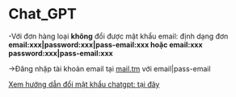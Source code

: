 # Chat_GPT

-Với đơn hàng loại <strong>không</strong> đổi được mật khẩu email: định dạng đơn <strong> email:xxx|password:xxx|pass-email:xxx hoặc  email:xxx    password:xxx|pass-email:xxx </strong>

->Đăng nhập tài khoản email tại [mail.tm](https://mail.tm/vi/) với email|pass-email

[Xem hướng dẫn đổi mật khẩu chatgpt: tại đây](https://docs.google.com/document/d/1OgIg_0xbakZkvkUXCIm7QBqznUlVzJKhS9Emj4zld4E/edit?usp=sharing)
